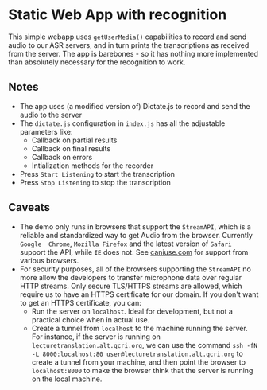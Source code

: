 # Static Web App with recognition
This simple webapp uses `getUserMedia()` capabilities to record and send audio 
to our ASR servers, and in turn prints the transcriptions as received from the
server. The app is barebones - so it has nothing more implemented than 
absolutely necessary for the recognition to work.

## Notes
- The app uses (a modified version of) Dictate.js to record and send the 
audio to the server
- The `dictate.js` configuration in `index.js` has all the adjustable
parameters like:
	- Callback on partial results
	- Callback on final results
	- Callback on errors
	- Intialization methods for the recorder
- Press `Start Listening` to start the transcription
- Press `Stop Listening` to stop the transcription

## Caveats
- The demo only runs in browsers that support the `StreamAPI`, which is a 
reliable and standardized way to get Audio from the browser. Currently `Google 
Chrome`, `Mozilla Firefox` and the latest version of `Safari` support the API, while `IE` does not.
See [caniuse.com](http://caniuse.com/#search=getUserMedia) for support from 
various browsers.
- For security purposes, all of the browsers supporting the `StreamAPI` no more
allow the developers to transfer microphone data over regular HTTP streams. Only
secure TLS/HTTPS streams are allowed, which require us to have an HTTPS 
certificate for our domain. If you don't want to get an HTTPS certificate, you
can:
	- Run the server on `localhost`. Ideal for development, but not a practical
		choice when in actual use.
	- Create a tunnel from `localhost` to the machine running the server. For 
		instance, if the server is running on `lecturetranslation.alt.qcri.org`,
		we can use the command 
		`ssh -fN -L 8000:localhost:80 user@lecturetranslation.alt.qcri.org` to 
		create a tunnel from your machine, and then point the browser to 
		`localhost:8000` to make the browser think that the server is running on
		the local machine.